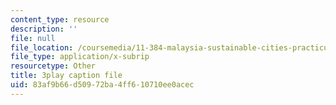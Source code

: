 ```yaml
---
content_type: resource
description: ''
file: null
file_location: /coursemedia/11-384-malaysia-sustainable-cities-practicum-spring-2018/83af9b66d50972ba4ff610710ee0acec_R65WafN88dw.srt
file_type: application/x-subrip
resourcetype: Other
title: 3play caption file
uid: 83af9b66-d509-72ba-4ff6-10710ee0acec
---
```

